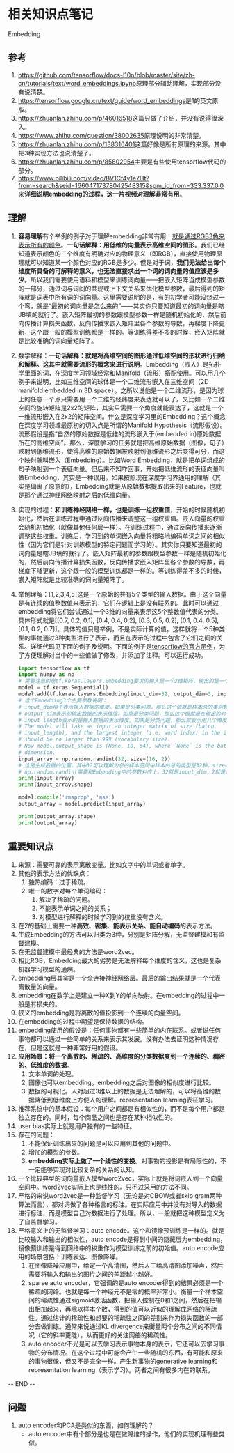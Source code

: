 # 相关知识点笔记

Embedding

## 参考

1. <https://github.com/tensorflow/docs-l10n/blob/master/site/zh-cn/tutorials/text/word_embeddings.ipynb>原理部分辅助理解，实现部分没有说清楚。
2. <https://tensorflow.google.cn/text/guide/word_embeddings>是1的英文原版。
3. <https://zhuanlan.zhihu.com/p/46016518>这篇只做了介绍，并没有说得很深入。
4. <https://www.zhihu.com/question/38002635>原理说明的非常清楚。
5. <https://zhuanlan.zhihu.com/p/138310401>这篇好像是所有原理的来源。其中把3种实现方法也说清楚了。
6. <https://zhuanlan.zhihu.com/p/85802954>主要是有些使用tensorflow代码的部分。
7. <https://www.bilibili.com/video/BV1Cf4y1e7Ht?from=search&seid=16604717378042548315&spm_id_from=333.337.0.0>来**详细说明embedding的过程，这一片视频对理解非常有用**。

## 理解

1. **容易理解**有个举例的例子对于理解embedding非常有用：[就是通过RGB3色来表示所有的颜色](https://www.zhihu.com/question/38002635)。**一句话解释：用低维的向量表示高维空间的图形**。我们已经知道表示颜色的三个维度有明确对应的物理意义（即RGB），直接使用物理原理就可以知道某一个颜色对应的RGB是多少。但是对于词，**我们无法给出每个维度所具备的可解释的意义，也无法直接求出一个词的词向量的值应该是多少**。所以我们需要使用语料和模型来训练词向量——把嵌入矩阵当成模型参数的一部分，通过词与词间的共现或上下文关系来优化模型参数，最后得到的矩阵就是词表中所有词的词向量。这里需要说明的是，有的初学者可能没绕过一个弯，就是“最初的词向量是怎么来的”——其实你只要知道最初的词向量是瞎JB填的就行了。嵌入矩阵最初的参数跟模型参数一样是随机初始化的，然后前向传播计算损失函数，反向传播求嵌入矩阵里各个参数的导数，再梯度下降更新，这个跟一般的模型训练都是一样的。等训练得差不多的时候，嵌入矩阵就是比较准确的词向量矩阵了。
2. 数学解释：**一句话解释：就是将高维空间的图形通过低维空间的形状进行归纳和解释。这其中就需要流形的概念来进行说明**。Embedding（嵌入）是拓扑学里面的词，在深度学习领域经常和Manifold（流形）搭配使用。可以用几个例子来说明，比如三维空间的球体是一个二维流形嵌入在三维空间（2D manifold embedded in 3D space）。之所以说他是一个二维流形，是因为球上的任意一个点只需要用一个二维的经纬度来表达就可以了。又比如一个二维空间的旋转矩阵是2x2的矩阵，其实只需要一个角度就能表达了，这就是一个一维流形嵌入在2x2的矩阵空间。什么是深度学习里的Embedding？这个概念在深度学习领域最原初的切入点是所谓的Manifold Hypothesis（流形假设）。流形假设是指“自然的原始数据是低维的流形嵌入于(embedded in)原始数据所在的高维空间”。那么，深度学习的任务就是把高维原始数据（图像，句子）映射到低维流形，使得高维的原始数据被映射到低维流形之后变得可分，而这个映射就叫嵌入（Embedding）。比如Word Embedding，就是把单词组成的句子映射到一个表征向量。但后来不知咋回事，开始把低维流形的表征向量叫做Embedding，其实是一种误用。如果按照现在深度学习界通用的理解（其实是偏离了原意的），Embedding就是从原始数据提取出来的Feature，也就是那个通过神经网络映射之后的低维向量。
3. 实现的过程：**和训练神经网络一样，也是训练一组权重值**，开始的时候随机初始化，然后在训练过程中通过反向传播来调整这一组权重值。嵌入向量的权重会随机初始化（就像其他任何层一样）。在训练过程中，通过反向传播来逐渐调整这些权重。训练后，学习到的单词嵌入向量将粗略地编码单词之间的相似性（因为它们是针对训练模型的特定问题而学习的）。其实你只要知道最初的词向量是瞎JB填的就行了。嵌入矩阵最初的参数跟模型参数一样是随机初始化的，然后前向传播计算损失函数，反向传播求嵌入矩阵里各个参数的导数，再梯度下降更新，这个跟一般的模型训练都是一样的。等训练得差不多的时候，嵌入矩阵就是比较准确的词向量矩阵了。
4. 举例理解：[1,2,3,4,5]这是一个原始的共有5个类型的输入数据。由于这个向量是有连续的值整数值来表示的，它们在逻辑上是没有联系的。此时可以通过embedding将它们尝试通过一个3维的向量来表示这5个整数值代表的分类。具体形式就是[[0.7, 0.2, 0.1], [0.4, 0.4, 0.2], [0.3, 0.5, 0.2], [0.1, 0.4, 0.5], [0.1, 0.2, 0.7]]。具体的值只是举例，不是实际计算的值。这样就将一个5种类型的事物通过3种类型进行了表示，而且在表示的过程中包含了它们之间的关系。详细代码见下面的例子及说明。下面的例子是[tensorflow的官方示例](https://tensorflow.google.cn/api_docs/python/tf/keras/layers/Embedding?hl=en)，为了方便理解对当中的一些值做了修改，并添加了注释。可以运行成功。

    ```python
    import tensorflow as tf
    import numpy as np
    # 需要注意的是tf.keras.layers.Embedding要求的输入是一个2维矩阵，输出的是一个3维矩阵。好像这里感觉没有进行数据压缩，实际上需要深入的理解tensorflow的Embedding是在哪个位置进行的降维。2维矩阵中每个元素的取值范围表示了总的类型，而输出的3维矩阵的第3个维度的大小表示了降维的大小。
    model = tf.keras.Sequential()
    model.add(tf.keras.layers.Embedding(input_dim=32, output_dim=3, input_length=2))
    # 这个Embedding3个主要参数说明：
    # input_dim用于表示输入数据的维度。如果是分类问题，那么这个值就是样本总的类别数量。
    # output_dim表示的输出数据的表示维度。如果是分类问题，那么这个值就是在输出的时候希望用几个维度的数值来表示所有类别中一个种类。
    # input_length表示的是输入数据的表示维度。如果是分类问题，那么就表示用几个维度的数据来表示单个种类。这个参数是可选参数，也就是说tf.keras.layers.Embedding会自动识别input_length的值，或者说自动识别表示单个种类的维度数。
    # The model will take as input an integer matrix of size (batch,
    # input_length), and the largest integer (i.e. word index) in the input
    # should be no larger than 999 (vocabulary size).
    # Now model.output_shape is (None, 10, 64), where `None` is the batch
    # dimension.
    input_array = np.random.randint(32, size=(16, 2))
    # 这是生成数据的位置。其中32可以理解为总的样本空间中样本的总的类型是32种。size=(16, 2)这里可以为每个样本是通过一个长度为2的向量来表示的；总共有16个这样的样本，也就是说将会有16个样本用于训练。
    # np.random.randint需要和Embedding中的参数对应上。32就是input_dim，2就是input_length。16是样本数量，所以在Embedding的参数中没有体现。
    print(input_array)
    print(input_array.shape)

    model.compile('rmsprop', 'mse')
    output_array = model.predict(input_array)

    print(output_array.shape)
    print(output_array)
    ```

## 重要知识点

1. 来源：需要可靠的表示离散变量。比如文字中的单词或者单字。
2. 其他的表示方法的优缺点：
   1. 独热编码：过于稀疏。
   2. 唯一的数字对每个单词编码：
      1. 解决了稀疏的问题。
      2. 不能表示单词之间的关系；
      3. 对模型进行解释的时候学习到的权重没有含义。
3. 在2的基础上需要一种**高效、密集、能表示关系、能自动编码**的表示方法。
4. 生成Embedding的方法可以归类为3种，分别是矩阵分解，无监督建模和有监督建模。
5. 在无监督建模中最经典的方法是word2vec。
6. 相比RGB，Embedding最大的劣势是无法解释每个维度的含义，这也是复杂机器学习模型的通病。
7. embedding层其实是一个全连接神经网络层。最后的输出结果就是一个代表离散量的向量。
8. embedding在数学上是建立一种X到Y的单向映射。在embedding的过程中一般是有损失的。
9. 狭义的embedding是将离散的值投影到一个连续的向量空间。
10. 在embedding的过程中期望是保持数据的结构。
11. embedding使用的假设是：任何事物都有一些简单的内在联系。或者说任何事物都可以通过一些简单的关系来表示其发展。没有办法去证明这种情况存在，但是这就是一种非常好用的假设。
12. **应用场景：将一个离散的、稀疏的、高维度的分类数据变到一个连续的、稠密的、低维度的数据**。
    1. 文本单词的处理。
    2. 图像也可以embedding。embedding之后对图像的相似度进行比较。
    3. 数据的可视化。人对超过3维以上的数据是无法理解的，可以将高维的数据降低到低维度上方便人的理解。representation learning表征学习。
13. 推荐系统中的基本假设：每个用户之间都是有相似性的，而不是每个用户都是独立存在的。同时，每个商品之间也是存在某种相似性的。
14. user bias实际上就是用户独有的一些特征。
15. 存在的问题：
    1. 不能保证训练出来的问题是可以应用到其他的问题中。
    2. 增加的模型的参数。
    3. **embedding实际上做了一个线性的变换**。对事物的投影是有局限性的，不一定能够实现对比较复杂的关系的认知。
16. 一个比较典型的词向量嵌入模型word2vec，实际上就是将词嵌入到一个向量空间中。word2vec实际上也是线性的。只不过采用的方法不同。
17. 严格的来说word2vec是一种监督学习（无论是对CBOW或者skip gram两种算法而言），都对词做了各种格言的标注。在实际应用中并没有对导入的数据进行标注，而是模型自己对数据进行了处理。所以，一般就把这种模型定义为了自监督学习。
18. 严格意义上的无监督学习：auto encode。这个和镜像预训练是一样的。就是比较输入和输出的相似性，auto encode是得到中间的隐藏层为embedding，镜像预训练是得到网络中的权重作为模型训练之前的初始值。auto encode应用的场景包括：训练表达、图像降噪。
    1. 在图像降噪应用中，给定一个高清图，然后人工给高清图添加噪声，然后需要将输入和输出的图片之间的差距越小越好。
    2. sparse auto encoder，它强调的是auto encoder得到的结果必须是一个稀疏的网络。也就是每一个神经元不是零的概率非常小。衡量一个样本空间的稀疏性通过sigmoid激活函数，把输入控制在0和1之间，然后在把输出相加起来，再除以样本个数，得到的值可以近似的理解成网络的稀疏性。通过估计的稀疏性和想要的稀疏性之间的差别来作为损失函数的一部分去做训练。通常来说通过KL divergence来衡量两个分布之间的不同情况（它的斜率更陡），从而更好的关注网络的稀疏性。
    3. auto encoder不光是可以去学习表示事物本身的表示，它还可以去学习事物的分布情况。在这个过程中可能会产生一些随机的东西，有可能和原来的事物很像，但又不是完全一样。产生新事物的generative learning和representation learning（表示学习）。两者之间有很多内在的联系。

-- END --

## 问题

1. auto encoder和PCA是类似的东西，如何理解的？
    - auto encoder中有个部分是也是在做降维的操作，他们的实现机理有些类似。
